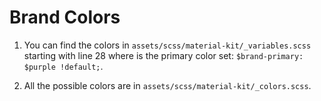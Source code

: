 # Brand Colors

1. You can find the colors in `assets/scss/material-kit/_variables.scss` starting with line 28 where is the primary color set: `$brand-primary: $purple !default;`.

2. All the possible colors are in `assets/scss/material-kit/_colors.scss`.
